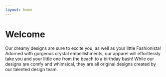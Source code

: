 ```yaml
---
layout: home
---
```


# Welcome

Our dreamy designs are sure to excite you, as well as your little Fashionista!  Adorned with gorgeous crystal embellishments, our apparel will effortlessly take you and your little one from the beach to a birthday bash! While our designs are comfy and whimsical, they are all original designs created by our talented design team.
